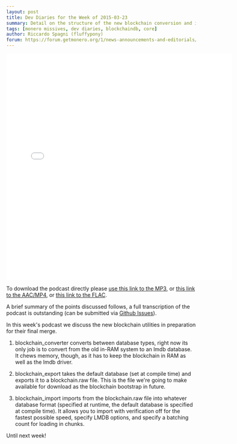 ```yaml
---
layout: post
title: Dev Diaries for the Week of 2015-03-23
summary: Detail on the structure of the new blockchain conversion and import utilities
tags: [monero missives, dev diaries, blockchaindb, core]
author: Riccardo Spagni (fluffypony)
forum: https://forum.getmonero.org/1/news-announcements-and-editorials/245/monday-monero-missives-27-march-23rd-2015
---
```


<div class="text-center"><iframe style="border: none" src="//html5-player.libsyn.com/embed/episode/id/3450222/height/360/width/640/theme/standard-mini/direction/no/autoplay/no/autonext/no/thumbnail/yes/preload/no/no_addthis/no/" height="600" width="600" scrolling="no"  allowfullscreen webkitallowfullscreen mozallowfullscreen oallowfullscreen msallowfullscreen></iframe></div>

To download the podcast directly please [use this link to the MP3](http://traffic.libsyn.com/monero/Monero_Missives_Podcast_for_the_week_of_2015-03-23.mp3), or [this link to the AAC/MP4](http://traffic.libsyn.com/monero/Monero_Missives_Podcast_for_the_week_of_2015-03-23.mp4), or [this link to the FLAC](http://traffic.libsyn.com/monero/Monero_Missives_Podcast_for_the_week_of_2015-03-23.flac).

A brief summary of the points discussed follows, a full transcription of the podcast is outstanding (can be submitted via [Github Issues](https://github.com/monero-project/monero-site/issues)).

In this week's podcast we discuss the new blockchain utilities in preparation for their final merge.

1. blockchain_converter converts between database types, right now its only job is to convert from the old in-RAM system to an lmdb database. It chews memory, though, as it has to keep the blockchain in RAM as well as the lmdb driver.

2. blockchain_export takes the default database (set at compile time) and exports it to a blockchain.raw file. This is the file we're going to make available for download as the blockchain bootstrap in future.

3. blockchain_import imports from the blockchain.raw file into whatever database format (specified at runtime, the default database is specified at compile time). It allows you to import with verification off for the fastest possible speed, specify LMDB options, and specify a batching count for loading in chunks.

Until next week!